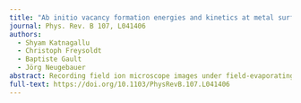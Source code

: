 ```yaml
---
title: "Ab initio vacancy formation energies and kinetics at metal surfaces under high electric field"
journal: Phys. Rev. B 107, L041406
authors:
  - Shyam Katnagallu
  - Christoph Freysoldt
  - Baptiste Gault
  - Jörg Neugebauer
abstract: Recording field ion microscope images under field-evaporating conditions and subsequently reconstructing the underlying atomic configuration, called three-dimensional field ion microscopy (3D-FIM), is one of the few techniques capable of resolving crystalline defects at an atomic scale. However, the quantification of the observed vacancies and their origins are still a matter of debate. It was suggested that high electrostatic fields (1–5 V/Å) used in 3D-FIM could introduce artifact vacancies. To investigate such effects, we used density functional theory simulations. Stepped nickel and platinum surfaces with kinks were modeled in the repeated-slab approach with a (971) surface orientation. An electrostatic field of up to 4 V/Å was introduced on one side of the slab using the generalized dipole correction. Contrary to what was proposed, we show that the formation of vacancies on the electrified metal surface is more difficult compared to a field-free case. We also find that the electrostatic field can introduce kinetic barriers to a potential “vacancy annihilation” mechanism. We rationalize these findings by comparing to insights from field evaporation models.
full-text: https://doi.org/10.1103/PhysRevB.107.L041406
---
```

